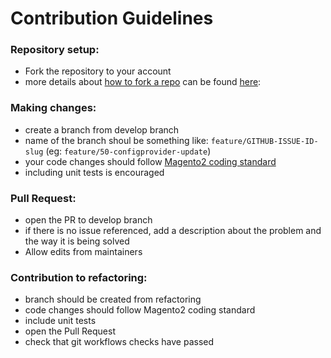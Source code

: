 # Contribution Guidelines

### Repository setup:
- Fork the repository to your account
- more details about [how to fork a repo](https://docs.github.com/en/github/getting-started-with-github/fork-a-repo) can be found [here](https://docs.github.com/en/github/getting-started-with-github/fork-a-repo): 

### Making changes:
- create a branch from develop branch
- name of the branch shoul be something like: `feature/GITHUB-ISSUE-ID-slug` (eg: `feature/50-configprovider-update`)
- your code changes should follow [Magento2 coding standard](https://github.com/magento/magento-coding-standard) 
- including unit tests is encouraged

### Pull Request:
- open the PR to develop branch
- if there is no issue referenced, add a description about the problem and the way it is being solved
- Allow edits from maintainers


### Contribution to refactoring:
 - branch should be created from refactoring
 - code changes should follow Magento2 coding standard
 - include unit tests
 - open the Pull Request
 - check that git workflows checks have passed

